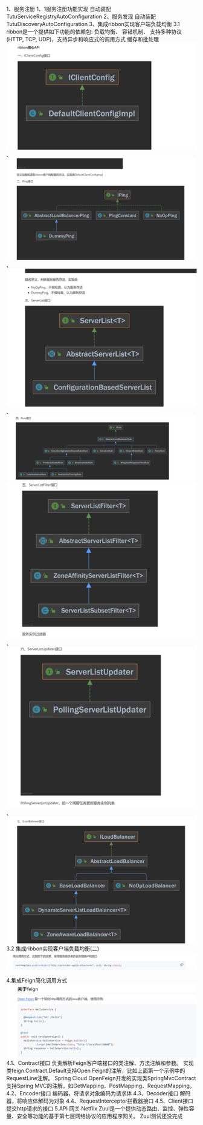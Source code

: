 1、服务注册
  1、1服务注册功能实现
    自动装配TutuServiceRegistryAutoConfiguration
2、服务发现
    自动装配TutuDiscoveryAutoConfiguration
3、集成ribbon实现客户端负载均衡
   3.1 ribbon是一个提供如下功能的依赖包:
    负载均衡、
    容错机制、
    支持多种协议(HTTP, TCP, UDP)，支持异步和响应式的调用方式
    缓存和批处理
![img.png](img.png)、![img_1.png](img_1.png)、![img_2.png](img_2.png)、![img_3.png](img_3.png)
![img_4.png](img_4.png)、![img_5.png](img_5.png)、![img_6.png](img_6.png)
   3.2 集成ribbon实现客户端负载均衡(二)
![img_7.png](img_7.png)

4.集成Feign简化调用方式
     ![img_8.png](img_8.png)
     4.1、Contract接口 负责解析Feign客户端接口的类注解、方法注解和参数。
       实现类feign.Contract.Default支持Open Feign的注解，比如上面第一个示例中的RequestLine注解。
       Spring Cloud OpenFeign开发的实现类SpringMvcContract支持Spring MVC的注解，如GetMapping、PostMapping、RequestMapping。
    4.2、Encoder接口
        编码器，将请求对象编码为请求体
    4.3、Decoder接口
        解码器，将响应体解码为对象
    4.4、RequestInterceptor拦截器接口
    4.5、Client接口
        提交http请求的接口
5.API 网关 Netflix Zuul是一个提供动态路由、监控、弹性容量、安全等功能的基于第七层网络协议的应用程序网关。
      Zuul测试还没完成
